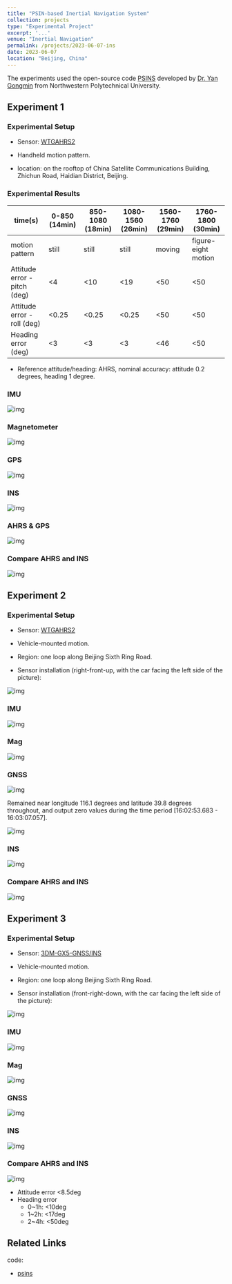 ```yaml
---
title: "PSIN-based Inertial Navigation System"
collection: projects
type: "Experimental Project"
excerpt: '...'
venue: "Inertial Navigation"
permalink: /projects/2023-06-07-ins
date: 2023-06-07
location: "Beijing, China"
---
```


The experiments used the open-source code [PSINS](http://www.psins.org.cn/sy) developed by [Dr. Yan Gongmin](https://teacher.nwpu.edu.cn/yangongmin.html) from Northwestern Polytechnical University.

## Experiment 1

### Experimental Setup

- Sensor: [WTGAHRS2](https://wit-motion.yuque.com/wumwnr/docs/rlp3gu)

- Handheld motion pattern.

- location: on the rooftop of China Satellite Communications Building, Zhichun Road, Haidian District, Beijing.

<!--手持传感器。

北京市海淀区知春路，中国卫星通信大厦楼顶。-->

### Experimental Results

| time(s)         | 0-850 (14min) | 850-1080 (18min) | 1080-1560 (26min) | 1560-1760 (29min) | 1760-1800 (30min) |
| ------------- | ------------- | ---------------- | ----------------- | ----------------- | ----------------- |
| motion pattern    | still            | still            | still            | moving               | figure-eight motion    |
| Attitude error - pitch (deg) | <4            | <10              | <19               | <50               | <50               |
| Attitude error - roll (deg) | <0.25         | <0.25            | <0.25             | <50               | <50               |
| Heading error (deg)     | <3            | <3               | <3                | <46               | <50               |

* Reference attitude/heading: AHRS, nominal accuracy: attitude 0.2 degrees, heading 1 degree.

### IMU 

![img](http://sunqinxuan.github.io/images/projects-2023-06-07-img1.png)

### Magnetometer

![img](http://sunqinxuan.github.io/images/projects-2023-06-07-img2.png)

### GPS

![img](http://sunqinxuan.github.io/images/projects-2023-06-07-img3.png)

### INS 

![img](http://sunqinxuan.github.io/images/projects-2023-06-07-img4.png)

### AHRS & GPS

![img](http://sunqinxuan.github.io/images/projects-2023-06-07-img5.png)

### Compare AHRS and INS

![img](http://sunqinxuan.github.io/images/projects-2023-06-07-img6.png)


## Experiment 2

### Experimental Setup 

- Sensor: [WTGAHRS2](https://wit-motion.yuque.com/wumwnr/docs/rlp3gu)

- Vehicle-mounted motion.

- Region: one loop along Beijing Sixth Ring Road.

- Sensor installation (right-front-up, with the car facing the left side of the picture):

<!--
车载传感器，沿北京六环线一圈。

传感器安装（右-前-上，车头朝向图片左侧）：
-->

![img](http://sunqinxuan.github.io/images/projects-2023-06-07-img7.png)

### IMU

![img](http://sunqinxuan.github.io/images/projects-2023-06-07-img8.png)

### Mag

![img](http://sunqinxuan.github.io/images/projects-2023-06-07-img9.png)

### GNSS

![img](http://sunqinxuan.github.io/images/projects-2023-06-07-img10.png)

<!--全程停留在 经度116.1deg，纬度39.8deg 附近，
并且，[16:02:53.683 - 16:03:07.057]时间区别内输出零值。-->
Remained near longitude 116.1 degrees and latitude 39.8 degrees throughout,
and output zero values during the time period [16:02:53.683 - 16:03:07.057].

![img](http://sunqinxuan.github.io/images/projects-2023-06-07-img11.png)

### INS

![img](http://sunqinxuan.github.io/images/projects-2023-06-07-img12.png)

### Compare AHRS and INS

![img](http://sunqinxuan.github.io/images/projects-2023-06-07-img13.png)


## Experiment 3

### Experimental Setup 

- Sensor: [3DM-GX5-GNSS/INS](https://www.microstrain.com/sites/default/files/3dm-gx5-45_datasheet_8400-0091_rev_o.pdf)

- Vehicle-mounted motion.

- Region: one loop along Beijing Sixth Ring Road.

- Sensor installation (front-right-down, with the car facing the left side of the picture):

<!--
车载传感器，沿北京六环线一圈。

传感器安装（前-右-下，车头朝向图片左侧）：
-->

![img](http://sunqinxuan.github.io/images/projects-2023-06-07-img14.jpg)

### IMU

![img](http://sunqinxuan.github.io/images/projects-2023-06-07-img15.png)

### Mag

![img](http://sunqinxuan.github.io/images/projects-2023-06-07-img16.png)

### GNSS

![img](http://sunqinxuan.github.io/images/projects-2023-06-07-img17.png)

### INS

![img](http://sunqinxuan.github.io/images/projects-2023-06-07-img18.png)

### Compare AHRS and INS

![img](http://sunqinxuan.github.io/images/projects-2023-06-07-img19.png)

- Attitude error <8.5deg
- Heading error
	- 0~1h: <10deg
	- 1~2h: <17deg
	- 2~4h: <50deg


## Related Links

code:
- [psins](https://github.com/sunqinxuan/psins)